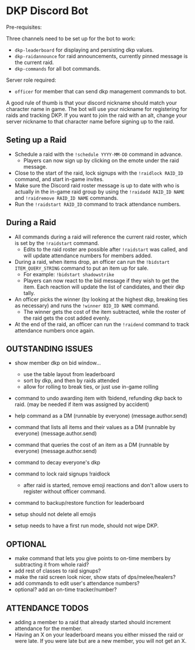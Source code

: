 # DKP Discord Bot

Pre-requisites:

Three channels need to be set up for the bot to work:
- `dkp-leaderboard` for displaying and persisting dkp values.
- `dkp-raidannounce` for raid announcements, currently pinned message is the current raid.
- `dkp-commands` for all bot commands.

Server role required:
- `officer` for member that can send dkp management commands to bot.

A good rule of thumb is that your discord nickname should match your character name in game.
The bot will use your nickname for registering for raids and tracking DKP.
If you want to join the raid with an alt, change your server nickname to that character name before signing up to the raid.

## Seting up a Raid

- Schedule a raid with the `!schedule YYYY-MM-DD` command in advance.
  - Players can now sign up by clicking on the emote under the raid message.
- Close to the start of the raid, lock signups with the `!raidlock RAID_ID` command, and start in-game invites.
- Make sure the Discord raid roster message is up to date with who is actually in the in-game raid group by using the `!raidadd RAID_ID NAME` and `!raidremove RAID_ID NAME` commands.
- Run the `!raidstart RAID_ID` command to track attendance numbers.

## During a Raid

- All commands during a raid will reference the current raid roster, which is set by the `!raidstart` command.
  - Edits to the raid roster are possible after `!raidstart` was called, and will update attendance numbers for members added.
- During a raid, when items drop, an officer can run the `!bidstart ITEM_QUERY_STRING` command to put an item up for sale.
  - For example: `!bidstart shadowstrike`
  - Players can now react to the bid message if they wish to get the item. Each reaction will update the list of candidates, and their dkp tally.
- An officer picks the winner (by looking at the highest dkp, breaking ties as necessary) and runs the `!winner BID_ID NAME` command.
  - The winner gets the cost of the item subtracted, while the roster of the raid gets the cost added evenly.
- At the end of the raid, an officer can run the `!raidend` command to track attendance numbers once again.

## OUTSTANDING ISSUES

- show member dkp on bid window...
  - use the table layout from leaderboard
  - sort by dkp, and then by raids attended
  - allow for rolling to break ties, or just use in-game rolling

- command to undo awarding item with !bidend, refunding dkp back to raid. (may be needed if item was assigned by accident)

- help command as a DM (runnable by everyone) (message.author.send)
- command that lists all items and their values as a DM (runnable by everyone) (message.author.send)
- command that queries the cost of an item as a DM (runnable by everyone) (message.author.send)

- command to decay everyone's dkp

- command to lock raid signups !raidlock
  - after raid is started, remove emoji reactions and don't allow users to register without officer command.

- command to backup/restore function for leaderboard

- setup should not delete all emojis
- setup needs to have a first run mode, should not wipe DKP.

## OPTIONAL

- make command that lets you give points to on-time members by subtracting it from whole raid?
- add rest of classes to raid signups?
- make the raid screen look nicer, show stats of dps/melee/healers?
- add commands to edit user's attendance numbers?
- optional? add an on-time tracker/number?

## ATTENDANCE TODOS

- adding a member to a raid that already started should increment attendance for the member.
- Having an X on your leaderboard means you either missed the raid or were late. If you were late but are a new member, you will not get an X.

